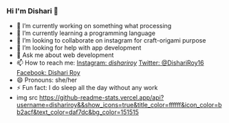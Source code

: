### Hi I'm Dishari 👋


- 🔭 I’m currently working on something what processing
- 🌱 I’m currently learning a programming language
- 👯 I’m looking to collaborate on instagram for craft-origami purpose
- 🤔 I’m looking for help with app development
- 💬 Ask me about web development
- 📫 How to reach me: [Instagram: _dishariroy_](https://www.instagram.com/_dishariroy_/)
[Twitter: @DishariRoy16](https://twitter.com/DishariRoy16)
 [Facebook: Dishari Roy](https://www.facebook.com/dishari.roy.2000)
- 😄 Pronouns: she/her
- ⚡ Fun fact: I do sleep all the day without any work
- img src https://github-readme-stats.vercel.app/api?username=dishariroy&&show_icons=true&title_color=ffffff&icon_color=bb2acf&text_color=daf7dc&bg_color=151515
